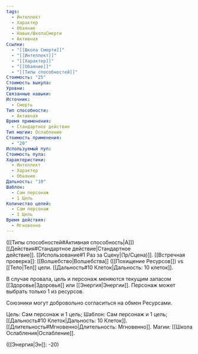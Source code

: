 ```yaml
---
tags:
  - Интеллект
  - Характер
  - Обаяние
  - Навык/ШколаСмерти
  - Активная
Ссылки:
  - "[[Школа Смерти]]"
  - "[[Интеллект]]"
  - "[[Характер]]"
  - "[[Обаяние]]"
  - "[[Типы способностей]]"
Стоимость: "25"
Стоимость выкупа: 
Уровни: 
Связанные навыки: 
Источник:
  - Смерть
Тип способности:
  - Активная
Время применения:
  - Стандартное действие
Тип магии: Ослабление
Стоимость применения:
  - "20"
Используемый пул: 
Стоимость пула: 
Характеристики:
  - Интеллект
  - Характер
  - Обаяние
Дальность: "10"
Шаблон:
  - Сам персонаж
  - 1 Цель
Количество целей:
  - Сам персонаж
  - 1 Цель
Время действия:
  - Мгновенно
---
```

([[Типы способностей#Активная способность|А]]) [[Действия#Стандартное действие|Стандартное действие]]. [[Использование#1 Раз за Сцену|(1р/Сцена)]]. [[Встречная проверка]]: [[Волшебство|Волшебства]] ([[Похищение Ресурсов]]) vs [[Тело|Тел]] цели. [[Дальность#10 Клеток|Дальность: 10 клеток]]. 

В случае провала, цель и персонаж меняются текущим запасом [[Здоровье|Здоровья]] или [[Энергия|Энергии]]. Персонаж может выбрать только 1 из ресурсов. 

Союзники могут добровольно согласиться на обмен Ресурсами.

Цель: Сам персонаж и 1 цель; Шаблон: Сам персонаж и 1 цель; [[Дальность#10 Клеток|Дальность: 10 Клеток]]. [[Длительность#Мгновенно|Длительность: Мгновенно]]. Магии: [[Школа Ослабления|Ослабление]].

([[Энергия|Эн]]: -20)
